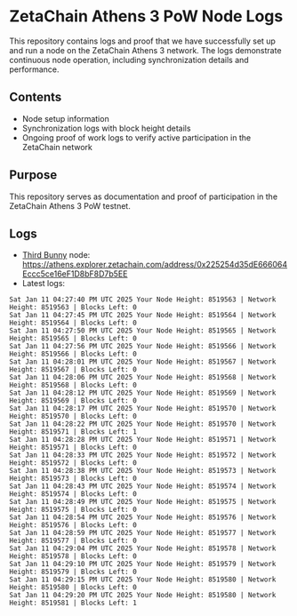 # ZetaChain Athens 3 PoW Node Logs
This repository contains logs and proof that we have successfully set up and run a node on the ZetaChain Athens 3 network. The logs demonstrate continuous node operation, including synchronization details and performance.

## Contents
- Node setup information
- Synchronization logs with block height details
- Ongoing proof of work logs to verify active participation in the ZetaChain network

## Purpose
This repository serves as documentation and proof of participation in the ZetaChain Athens 3 PoW testnet.

## Logs

- [Third Bunny](https://thirdbunny.xyz/) node: https://athens.explorer.zetachain.com/address/0x225254d35dE666064Eccc5ce16eF1D8bF8D7b5EE
- Latest logs:
```
Sat Jan 11 04:27:40 PM UTC 2025 Your Node Height: 8519563 | Network Height: 8519563 | Blocks Left: 0
Sat Jan 11 04:27:45 PM UTC 2025 Your Node Height: 8519564 | Network Height: 8519564 | Blocks Left: 0
Sat Jan 11 04:27:50 PM UTC 2025 Your Node Height: 8519565 | Network Height: 8519565 | Blocks Left: 0
Sat Jan 11 04:27:56 PM UTC 2025 Your Node Height: 8519566 | Network Height: 8519566 | Blocks Left: 0
Sat Jan 11 04:28:01 PM UTC 2025 Your Node Height: 8519567 | Network Height: 8519567 | Blocks Left: 0
Sat Jan 11 04:28:06 PM UTC 2025 Your Node Height: 8519568 | Network Height: 8519568 | Blocks Left: 0
Sat Jan 11 04:28:12 PM UTC 2025 Your Node Height: 8519569 | Network Height: 8519569 | Blocks Left: 0
Sat Jan 11 04:28:17 PM UTC 2025 Your Node Height: 8519570 | Network Height: 8519570 | Blocks Left: 0
Sat Jan 11 04:28:22 PM UTC 2025 Your Node Height: 8519570 | Network Height: 8519571 | Blocks Left: 1
Sat Jan 11 04:28:28 PM UTC 2025 Your Node Height: 8519571 | Network Height: 8519571 | Blocks Left: 0
Sat Jan 11 04:28:33 PM UTC 2025 Your Node Height: 8519572 | Network Height: 8519572 | Blocks Left: 0
Sat Jan 11 04:28:38 PM UTC 2025 Your Node Height: 8519573 | Network Height: 8519573 | Blocks Left: 0
Sat Jan 11 04:28:43 PM UTC 2025 Your Node Height: 8519574 | Network Height: 8519574 | Blocks Left: 0
Sat Jan 11 04:28:49 PM UTC 2025 Your Node Height: 8519575 | Network Height: 8519575 | Blocks Left: 0
Sat Jan 11 04:28:54 PM UTC 2025 Your Node Height: 8519576 | Network Height: 8519576 | Blocks Left: 0
Sat Jan 11 04:28:59 PM UTC 2025 Your Node Height: 8519577 | Network Height: 8519577 | Blocks Left: 0
Sat Jan 11 04:29:04 PM UTC 2025 Your Node Height: 8519578 | Network Height: 8519578 | Blocks Left: 0
Sat Jan 11 04:29:10 PM UTC 2025 Your Node Height: 8519579 | Network Height: 8519579 | Blocks Left: 0
Sat Jan 11 04:29:15 PM UTC 2025 Your Node Height: 8519580 | Network Height: 8519580 | Blocks Left: 0
Sat Jan 11 04:29:20 PM UTC 2025 Your Node Height: 8519580 | Network Height: 8519581 | Blocks Left: 1
```
